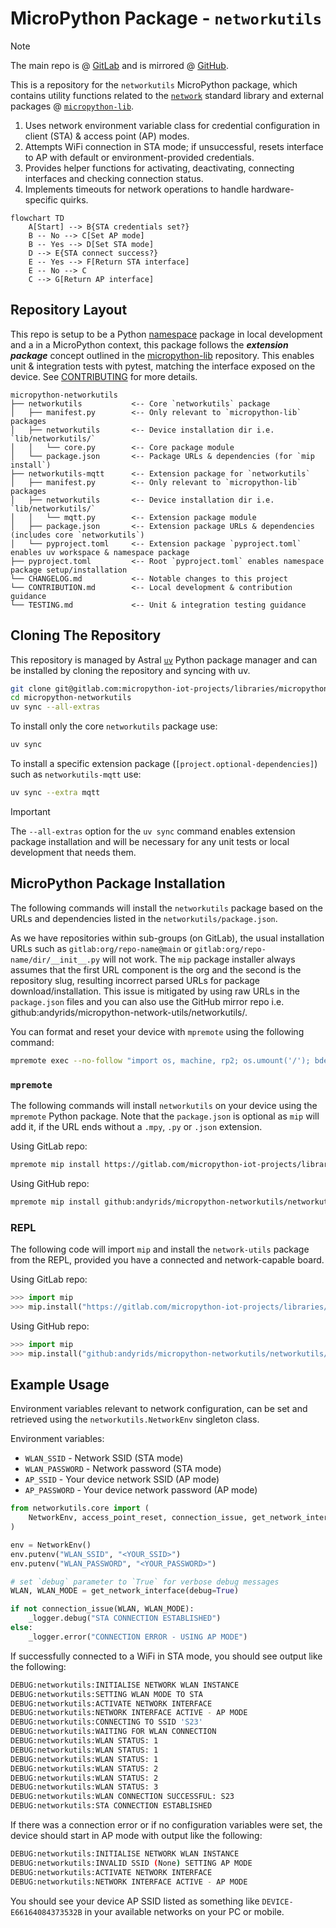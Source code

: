 # MicroPython Package - `networkutils`

> [!NOTE]
> The main repo is @ [GitLab](https://gitlab.com/micropython-iot-projects/libraries/micropython-networkutils) and is mirrored @ [GitHub](https://github.com/andyrids/micropython-networkutils).

This is a repository for the `networkutils` MicroPython package, which contains utility functions related to the [`network`](https://docs.micropython.org/en/latest/library/network.html#module-network) standard library and external packages @ [`micropython-lib`](https://github.com/micropython/micropython-lib).

1. Uses network environment variable class for credential configuration in client (STA) & access point (AP) modes.
2. Attempts WiFi connection in STA mode; if unsuccessful, resets interface to AP with default or environment-provided credentials.
3. Provides helper functions for activating, deactivating, connecting interfaces and checking connection status.
4. Implements timeouts for network operations to handle hardware-specific quirks.

```mermaid
flowchart TD
    A[Start] --> B{STA credentials set?}
    B -- No --> C[Set AP mode]
    B -- Yes --> D[Set STA mode]
    D --> E{STA connect success?}
    E -- Yes --> F[Return STA interface]
    E -- No --> C
    C --> G[Return AP interface]
```

## Repository Layout

This repo is setup to be a Python [namespace](https://packaging.python.org/en/latest/guides/packaging-namespace-packages/) package in local development and a in a MicroPython context, this package follows the ***extension package*** concept outlined in the [micropython-lib](https://github.com/micropython/micropython-lib) repository. This enables unit & integration tests with pytest, matching the interface exposed on the device. See [CONTRIBUTING](./CONTRIBUTING.md) for more details.

```text
micropython-networkutils
├── networkutils           <-- Core `networkutils` package
│   ├── manifest.py        <-- Only relevant to `micropython-lib` packages
│   ├── networkutils       <-- Device installation dir i.e. `lib/networkutils/`
│   │   └── core.py        <-- Core package module
│   └── package.json       <-- Package URLs & dependencies (for `mip install`)
├── networkutils-mqtt      <-- Extension package for `networkutils`
│   ├── manifest.py        <-- Only relevant to `micropython-lib` packages
│   ├── networkutils       <-- Device installation dir i.e. `lib/networkutils/`
│   │   └── mqtt.py        <-- Extension package module
│   ├── package.json       <-- Extension package URLs & dependencies (includes core `networkutils`)
│   └── pyproject.toml     <-- Extension package `pyproject.toml` enables uv workspace & namespace package
├── pyproject.toml         <-- Root `pyproject.toml` enables namespace package setup/installation
└── CHANGELOG.md           <-- Notable changes to this project
└── CONTRIBUTION.md        <-- Local development & contribution guidance
└── TESTING.md             <-- Unit & integration testing guidance
```

## Cloning The Repository

This repository is managed by Astral [`uv`](https://docs.astral.sh/uv/) Python package manager and can be installed by cloning the repository and syncing with uv.

```sh
git clone git@gitlab.com:micropython-iot-projects/libraries/micropython-networkutils.git
cd micropython-networkutils
uv sync --all-extras
```

To install only the core `networkutils` package use:

```sh
uv sync
```

To install a specific extension package (`[project.optional-dependencies]`) such as `networkutils-mqtt` use:

```sh
uv sync --extra mqtt
```

> [!IMPORTANT]
> The `--all-extras` option for the `uv sync` command enables extension package installation and will be necessary for any unit tests or local development that needs them.

## MicroPython Package Installation

The following commands will install the `networkutils` package based on the URLs and dependencies listed in the `networkutils/package.json`.

As we have repositories within sub-groups (on GitLab), the usual installation URLs such as `gitlab:org/repo-name@main` or `gitlab:org/repo-name/dir/__init__.py` will not work. The `mip` package installer always assumes that the first URL component is the org and the second is the repository slug, resulting incorrect parsed URLs for package download/installation. This issue is mitigated by using raw URLs in the `package.json` files and you can also use the GitHub mirror repo i.e. github:andyrids/micropython-network-utils/networkutils/.

You can format and reset your device with `mpremote` using the following command:

```sh
mpremote exec --no-follow "import os, machine, rp2; os.umount('/'); bdev = rp2.Flash(); os.VfsLfs2.mkfs(bdev, progsize=256); vfs = os.VfsLfs2(bdev, progsize=256); os.mount(vfs, '/'); machine.reset()"
```

### `mpremote`

The following commands will install `networkutils` on your device using the `mpremote` Python package. Note that the `package.json` is optional as `mip` will add it, if the URL ends without a `.mpy`, `.py` or `.json` extension.

Using GitLab repo:

```sh
mpremote mip install https://gitlab.com/micropython-iot-projects/libraries/micropython-networkutils/-/raw/HEAD/networkutils
```

Using GitHub repo:

```sh
mpremote mip install github:andyrids/micropython-networkutils/networkutils
```

### REPL

The following code will import `mip` and install the `network-utils` package from the REPL, provided you have a connected and network-capable board.

Using GitLab repo:

```python
>>> import mip
>>> mip.install("https://gitlab.com/micropython-iot-projects/libraries/micropython-networkutils/-/raw/HEAD/networkutils/package.json")
```

Using GitHub repo:

```python
>>> import mip
>>> mip.install("github:andyrids/micropython-networkutils/networkutils/")
```

## Example Usage

Environment variables relevant to network configuration, can be set and retrieved using the `networkutils.NetworkEnv` singleton class.

Environment variables:

* `WLAN_SSID` - Network SSID (STA mode)
* `WLAN_PASSWORD` - Network password (STA mode)
* `AP_SSID` - Your device network SSID (AP mode)
* `AP_PASSWORD` - Your device network password (AP mode)

```python
from networkutils.core import (
    NetworkEnv, access_point_reset, connection_issue, get_network_interface, _logger
)

env = NetworkEnv()
env.putenv("WLAN_SSID", "<YOUR_SSID>")
env.putenv("WLAN_PASSWORD", "<YOUR_PASSWORD>")

# set `debug` parameter to `True` for verbose debug messages
WLAN, WLAN_MODE = get_network_interface(debug=True)

if not connection_issue(WLAN, WLAN_MODE):
    _logger.debug("STA CONNECTION ESTABLISHED")
else:
    _logger.error("CONNECTION ERROR - USING AP MODE")
```

If successfully connected to a WiFi in STA mode, you should see output like the following:

```sh
DEBUG:networkutils:INITIALISE NETWORK WLAN INSTANCE
DEBUG:networkutils:SETTING WLAN MODE TO STA
DEBUG:networkutils:ACTIVATE NETWORK INTERFACE
DEBUG:networkutils:NETWORK INTERFACE ACTIVE - AP MODE
DEBUG:networkutils:CONNECTING TO SSID 'S23'
DEBUG:networkutils:WAITING FOR WLAN CONNECTION
DEBUG:networkutils:WLAN STATUS: 1
DEBUG:networkutils:WLAN STATUS: 1
DEBUG:networkutils:WLAN STATUS: 1
DEBUG:networkutils:WLAN STATUS: 2
DEBUG:networkutils:WLAN STATUS: 2
DEBUG:networkutils:WLAN STATUS: 3
DEBUG:networkutils:WLAN CONNECTION SUCCESSFUL: S23
DEBUG:networkutils:STA CONNECTION ESTABLISHED
```

If there was a connection error or if no configuration variables were set, the device should start in AP mode with output like the following:

```sh
DEBUG:networkutils:INITIALISE NETWORK WLAN INSTANCE
DEBUG:networkutils:INVALID SSID (None) SETTING AP MODE
DEBUG:networkutils:ACTIVATE NETWORK INTERFACE
DEBUG:networkutils:NETWORK INTERFACE ACTIVE - AP MODE
```

You should see your device AP SSID listed as something like `DEVICE-E66164084373532B` in your available networks on your PC or mobile.
